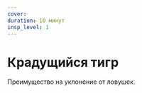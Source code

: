 ```yaml
---
cover:
duration: 10 минут
insp_level: 1
---
```

# Крадущийся тигр

Преимущество на уклонение от ловушек.
